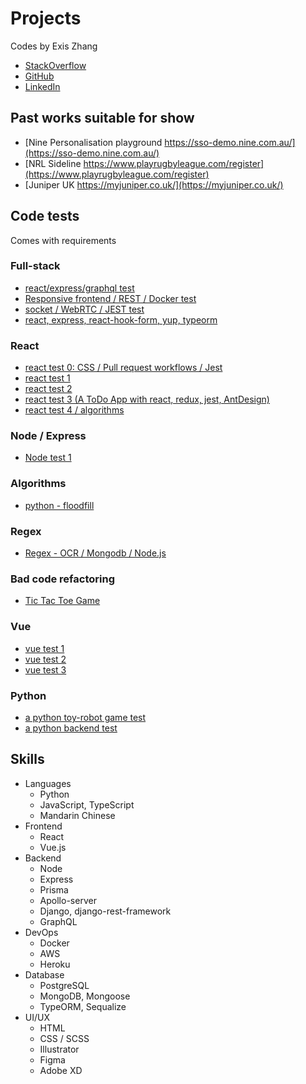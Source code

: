 Projects
=============================
Codes by Exis Zhang

* [StackOverflow](https://stackoverflow.com/users/10141817/exis-zhang)
* [GitHub](https://github.com/gotexis)
* [LinkedIn](https://www.linkedin.com/in/exis-zhang/)

## Past works suitable for show
* [Nine Personalisation playground https://sso-demo.nine.com.au/](https://sso-demo.nine.com.au/)
* [NRL Sideline https://www.playrugbyleague.com/register](https://www.playrugbyleague.com/register)
* [Juniper UK https://myjuniper.co.uk/](https://myjuniper.co.uk/)

## Code tests
Comes with requirements

### Full-stack
* [react/express/graphql test](https://github.com/gotexis/challenge-playt)
* [Responsive frontend / REST / Docker test](https://github.com/gotexis/challenge-whitech)
* [socket / WebRTC / JEST test](https://github.com/gotexis/challenge-cloudwave)
* [react, express, react-hook-form, yup, typeorm](https://github.com/gotexis/challenge-driva)

### React
* [react test 0: CSS / Pull request workflows / Jest](https://github.com/gotexis/challenge-qantas-insurance/pulls)
* [react test 1](https://github.com/gotexis/challenge-nextpractice)
* [react test 2](https://github.com/gotexis/test-sypht)
* [react test 3 (A ToDo App with react, redux, jest, AntDesign)](https://github.com/gotexis/test-pwc)
* [react test 4 / algorithms](https://github.com/gotexis/challenge-fx-calculator)


### Node / Express

* [Node test 1](https://github.com/gotexis/test-9)

### Algorithms
* [python - floodfill](https://github.com/gotexis/test-ssyba)

### Regex
* [Regex - OCR / Mongodb / Node.js](https://github.com/gotexis/test-pmg)

### Bad code refactoring
* [Tic Tac Toe Game](https://github.com/gotexis/test-xttt)


### Vue

* [vue test 1](https://github.com/gotexis/test-blinker)
* [vue test 2](https://github.com/gotexis/test-nnnco)
* [vue test 3](https://github.com/gotexis/test-ezypay)

### Python

* [a python toy-robot game test](https://github.com/gotexis/toy-robot)
* [a python backend test](https://github.com/gotexis/test-hivery)

## Skills
* Languages 
    * Python
    * JavaScript, TypeScript
    * Mandarin Chinese
* Frontend
    * React
    * Vue.js
* Backend
    * Node
    * Express
    * Prisma
    * Apollo-server
    * Django, django-rest-framework
    * GraphQL
* DevOps 
    * Docker
    * AWS
    * Heroku
* Database 
    * PostgreSQL
    * MongoDB, Mongoose
    * TypeORM, Sequalize
* UI/UX
    * HTML
    * CSS / SCSS
    * Illustrator
    * Figma
    * Adobe XD
